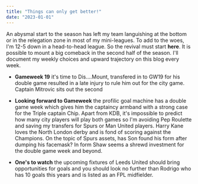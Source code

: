 ```yaml
---
title: "Things can only get better!"
date: "2023-01-01"
---
```


An abysmal start to the season has left my team languishing at the bottom or in the relegation zone in most of my mini-leagues. To add to the woes, I'm 12-5 down in a head-to-head league.
So the revival must start **here**. It is possible to mount a big comeback in the second half of the season. I'll document my weekly choices and upward trajectory on this blog every week.

- **Gameweek 19** it's time to Dis....Mount, transfered in to GW19 for his double game resulted in a late injury to rule him out for the city game. Captain Mitrovic sits out the second
- **Looking forward to Gameweek** the profilic goal machine has a double game week which gives him the captaincy armband with a strong case for the Triple captain Chip. Apart from KDB, it's impossible to predict how many city players will play both games so I'm avoiding Pep Roulette and saving my transfers for Spurs or Man United players. Harry Kane loves the North London derby and is fond of scoring against the Champions. On the topic of Spurs assets, has Son found his form after dumping his facemask? In form Shaw seems a shrewd investment for the double game week and beyond.

- **One's to watch** the upcoming fixtures of Leeds United should bring opportunities for goals and you should look no further than Rodrigo who has 10 goals this years and is listed as an FPL midfielder.
